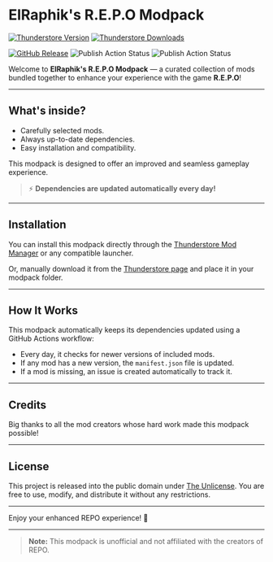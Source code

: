 # ElRaphik's R.E.P.O Modpack

[![Thunderstore Version](https://img.shields.io/thunderstore/v/ElRaphik/ElRaphik_Modpack?logo=thunderstore&logoColor=white&label=Thunderstore%20Version)](https://thunderstore.io/c/repo/p/ElRaphik/ElRaphik_Modpack/)
[![Thunderstore Downloads](https://img.shields.io/thunderstore/dt/ElRaphik/ElRaphik_Modpack?logo=thunderstore&logoColor=white&label=Downloads)](https://thunderstore.io/c/repo/p/ElRaphik/ElRaphik_Modpack/)

[![GitHub Release](https://img.shields.io/github/v/release/ElRaphik/Repo-modpacks?logo=github&label=Latest%20Release)](https://github.com/ElRaphik/Repo-modpacks/releases/latest)
![Publish Action Status](https://img.shields.io/github/actions/workflow/status/ElRaphik/Repo-modpacks/sync_manifest.yml?label=Update%20Dependencies&logo=github)
![Publish Action Status](https://img.shields.io/github/actions/workflow/status/ElRaphik/Repo-modpacks/publish.yml?label=Publish%20and%20Release&logo=github)

Welcome to **ElRaphik's R.E.P.O Modpack** — a curated collection of mods bundled together to enhance your experience with the game **R.E.P.O**!

---

## What's inside?
- Carefully selected mods.
- Always up-to-date dependencies.
- Easy installation and compatibility.

This modpack is designed to offer an improved and seamless gameplay experience.

> ⚡ **Dependencies are updated automatically every day!**

---

## Installation

You can install this modpack directly through the [Thunderstore Mod Manager](https://www.overwolf.com/app/Thunderstore-Thunderstore_Mod_Manager) or any compatible launcher.

Or, manually download it from the [Thunderstore page](https://thunderstore.io/c/repo/p/ElRaphik/ElRaphik_Modpack/) and place it in your modpack folder.

---

## How It Works

This modpack automatically keeps its dependencies updated using a GitHub Actions workflow:
- Every day, it checks for newer versions of included mods.
- If any mod has a new version, the `manifest.json` file is updated.
- If a mod is missing, an issue is created automatically to track it.

---

## Credits

Big thanks to all the mod creators whose hard work made this modpack possible!

---

## License

This project is released into the public domain under [The Unlicense](https://unlicense.org/). You are free to use, modify, and distribute it without any restrictions.

---

Enjoy your enhanced REPO experience! 🚀

---

> **Note:** This modpack is unofficial and not affiliated with the creators of REPO.